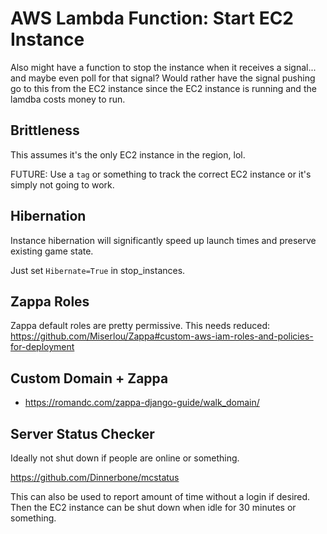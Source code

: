 # AWS Lambda Function: Start EC2 Instance


Also might have a function to stop the instance when it receives a signal... and maybe even poll for that signal? Would rather have the signal pushing go to this from the EC2 instance since the EC2 instance is running and the lamdba costs money to run.


## Brittleness

This assumes it's the only EC2 instance in the region, lol.

FUTURE: Use a `tag` or something to track the correct EC2 instance or it's simply not going to work.


## Hibernation

Instance hibernation will significantly speed up launch times and preserve existing game state.

Just set `Hibernate=True` in stop_instances.



## Zappa Roles

Zappa default roles are pretty permissive. This needs reduced: https://github.com/Miserlou/Zappa#custom-aws-iam-roles-and-policies-for-deployment


## Custom Domain + Zappa

- https://romandc.com/zappa-django-guide/walk_domain/


## Server Status Checker

Ideally not shut down if people are online or something.

https://github.com/Dinnerbone/mcstatus

This can also be used to report amount of time without a login if desired.  Then the EC2 instance can be shut down when idle for 30 minutes or something.
